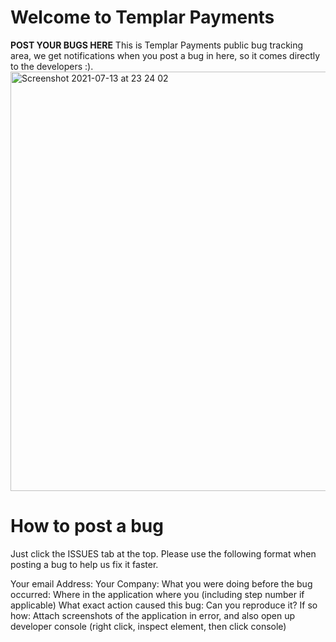 # Welcome to Templar Payments

**POST YOUR BUGS HERE**
This is Templar Payments public bug tracking area, we get notifications when you post a bug in here, so it comes directly to the developers :).
<img width="671" alt="Screenshot 2021-07-13 at 23 24 02" src="https://user-images.githubusercontent.com/17186852/125532923-d3111c99-87f1-43ae-b521-efda38ca973b.png">

# How to post a bug
Just click the ISSUES tab at the top.
Please use the following format when posting a bug to help us fix it faster.

Your email Address:
Your Company:
What you were doing before the bug occurred: 
Where in the application where you (including step number if applicable)
What exact action caused this bug:
Can you reproduce it? If so how:
Attach screenshots of the application in error, and also open up developer console (right click, inspect element, then click console)
